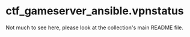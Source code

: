 ctf\_gameserver\_ansible.vpnstatus
==================================

Not much to see here, please look at the collection's main README file.
